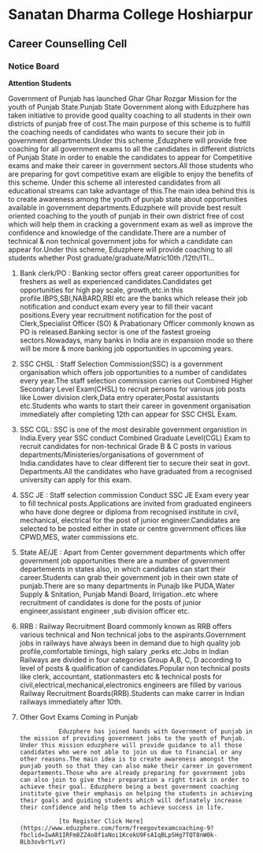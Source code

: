 # Sanatan Dharma College Hoshiarpur
## Career Counselling Cell
### Notice Board

**Attention Students**

Government of Punjab has launched Ghar Ghar Rozgar Mission for the youth of Punjab State.Punjab State Government along with Eduzphere has taken initiative to provide good quality coaching to all students in their own districts of punjab free of cost.The main purpose of this scheme is to fulfill the coaching needs of candidates who wants to secure their job in government departments.Under this scheme ,Eduzphere will provide free coaching for all government exams to all the candidates in different districts of Punjab State in order to enable the candidates to appear for Competitive exams and make their career in government sectors.All those students who are preparing for govt competitive exam are eligible to enjoy the benefits of this scheme.
Under this scheme all interested candidates from all educational streams can take advantage of this.The main idea behind this is to create awareness among the youth of punjab state about opportunities available in government departments.Eduzphere will provide best result oriented coaching to the youth of punjab in their own district free of cost which will help them in cracking a government exam as well as improve the confidence and knowledge of the candidate.There are a number of technical & non technical government jobs for which a candidate can appear for.Under this scheme, Eduzphere will provide coaching to all students whether Post graduate/graduate/Matric10th /12th/ITI...

1. Bank clerk/PO : Banking sector offers great career opportunities for freshers as well as experienced candidates.Candidates get opportunities for high pay scale, growth,etc.in this profile.IBPS,SBI,NABARD,RBI etc are the banks which release their job notification and conduct exam every year to fill their vacant positions.Every year recruitment notification for the post of Clerk,Specialist Officer (SO) & Prabationary Officer commonly known as PO is released.Banking sector is one of the fastest groeing sectors.Nowadays, many banks in India are in expansion mode so there will be more & more banking job opportunities in upcoming years.

2. SSC CHSL : Staff Selection Commission(SSC) is a government organisation which offers job opportunities to a number of candidates every year.The staff selection commission carries out Combined Higher Secondary Level Exam(CHSL) to recruit persons for various job posts like Lower division clerk,Data entry operater,Postal assistants etc.Students who wants to start their career in govenment organisation immediately after completing 12th can appear for SSC CHSL Exam.

3. SSC CGL: SSC is one of the most desirable government organistion in India.Every year SSC conduct Combined Graduate Level(CGL) Exam to recruit candidates for non-technical Grade B & C posts in various departments/Ministeries/organisations of government of India.candidates have to clear different tier to secure their seat in govt. Departments.All the candidates who have graduated from a recognised university can apply for this exam.

4. SSC JE : Staff selection commission Conduct SSC JE Exam every year to fill technical posts.Applications are invited from graduated engineers who have done degree or diploma from recognised institute in civil, mechanical, electrical for the post of junior engineer.Candidates are selected to be posted either in state or centre government offices like CPWD,MES, water commissions etc.

5. State AE/JE : Apart from Center government departments which offer government job opportunities there are a number of government departements in states also, in which candidates can start their career.Students can grab their government job in their own state of punjab.There are so many departments in Punajb like PUDA,Water Supply & Snitation, Punjab Mandi Board, Irrigation..etc where recruitment of candidates is done for the posts of junior engineer,assistant engineer ,sub division officer etc.

6. RRB : Railway Recruitment Board commonly known as RRB offers various technical and Non technical jobs to the aspirants.Government jobs in railways have always been in demand due to high quality job profile,comfortable timings, high salary ,perks etc.Jobs in Indian Railways are divided in four categories Group A,B, C, D according to level of posts & qualification of candidates.Popular non technical posts like clerk, accountant, stationmasters etc & technical posts for civil,electrical,mechanical,electronics engineers are filled by various Railway Recruitment Boards(RRB).Students can make carrer in Indian railways immediately after 10th.

7. Other Govt Exams Coming in Punjab 

                  Eduzphere has joined hands with Government of punjab in the mission of providing government jobs to the youth of Punjab. Under this mission eduzphere will provide guidance to all those candidates who were not able to join us due to financial or any other reasons.The main idea is to create awareness amongst the punjab youth so that they can also make their career in government departements.Those who are already preparing for government jobs can also join to give their preparation a right track in order to achieve their goal. Eduzphere being a best government coaching institute give their emphasis on helping the students in achieving their goals and guiding students which will definately increase their confidence and help them to achieve success in life.
                  
                  [to Register Click Here](https://www.eduzphere.com/form/freegovtexamcoaching-9?fbclid=IwAR1IRFm8ZZ4o8f1aNoi1KcokU9FsAIqBLpSHg7TQT8nW0k-BLb3ovbrYLvY)

